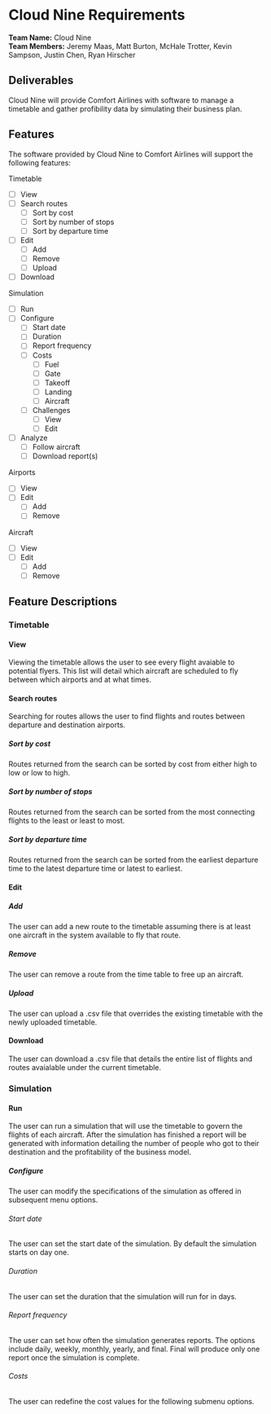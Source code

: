 # Cloud Nine Requirements

**Team Name:** Cloud Nine  
**Team Members:** Jeremy Maas, Matt Burton, McHale Trotter, Kevin Sampson, Justin Chen, Ryan Hirscher

## Deliverables

Cloud Nine will provide Comfort Airlines with software to manage a timetable and gather profibility data by simulating their business plan.

## Features

The software provided by Cloud Nine to Comfort Airlines will support the following features:

Timetable  

- [ ] View
- [ ] Search routes
  - [ ] Sort by cost
  - [ ] Sort by number of stops
  - [ ] Sort by departure time
- [ ] Edit
  - [ ] Add
  - [ ] Remove
  - [ ] Upload
- [ ] Download

Simulation  

- [ ] Run
- [ ] Configure
  - [ ] Start date
  - [ ] Duration
  - [ ] Report frequency
  - [ ] Costs
    - [ ] Fuel
    - [ ] Gate
    - [ ] Takeoff
    - [ ] Landing
    - [ ] Aircraft
  - [ ] Challenges
    - [ ] View
    - [ ] Edit
- [ ] Analyze
  - [ ] Follow aircraft
  - [ ] Download report(s)

Airports

- [ ] View
- [ ] Edit
  - [ ] Add
  - [ ] Remove

Aircraft

- [ ] View
- [ ] Edit
  - [ ] Add
  - [ ] Remove

## Feature Descriptions

### Timetable

#### View

Viewing the timetable allows the user to see every flight avaiable to potential flyers. This list will detail which aircraft are scheduled to fly between which airports and at what times.

#### Search routes

Searching for routes allows the user to find flights and routes between departure and destination airports.

##### Sort by cost

Routes returned from the search can be sorted by cost from either high to low or low to high.

##### Sort by number of stops

Routes returned from the search can be sorted from the most connecting flights to the least or least to most.

##### Sort by departure time

Routes returned from the search can be sorted from the earliest departure time to the latest departure time or latest to earliest.

#### Edit

##### Add

The user can add a new route to the timetable assuming there is at least one aircraft in the system available to fly that route.

##### Remove

The user can remove a route from the time table to free up an aircraft.

##### Upload

The user can upload a .csv file that overrides the existing timetable with the newly uploaded timetable.

#### Download

The user can download a .csv file that details the entire list of flights and routes avaialable under the current timetable.

### Simulation

#### Run

The user can run a simulation that will use the timetable to govern the flights of each aircraft. After the simulation has finished a report will be generated with information detailing the number of people who got to their destination and the profitability of the business model.

##### Configure

The user can modify the specifications of the simulation as offered in subsequent menu options.

###### Start date

The user can set the start date of the simulation. By default the simulation starts on day one.

###### Duration

The user can set the duration that the simulation will run for in days.

###### Report frequency

The user can set how often the simulation generates reports. The options include daily, weekly, monthly, yearly, and final. Final will produce only one report once the simulation is complete.

###### Costs

The user can redefine the cost values for the following submenu options.
